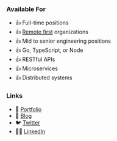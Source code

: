 ### Available For

- 👍 Full-time positions
- 👍 [Remote first](https://basecamp.com/remote-resources) organizations
- 👍 Mid to senior engineering positions
- 👍 Go, TypeScript, or Node
- 👍 RESTful APIs
- 👍 Microservices
- 👍 Distributed systems

### Links

- 🌲 [Portfolio](https://foresthoffman.com)
- 📝 [Blog](https://dev.to/foresthoffman)
- 🐦 [Twitter](https://twitter.com/ForestJHoffman)
- 👨‍💻 [LinkedIn](https://www.linkedin.com/in/foresthoffman/)
